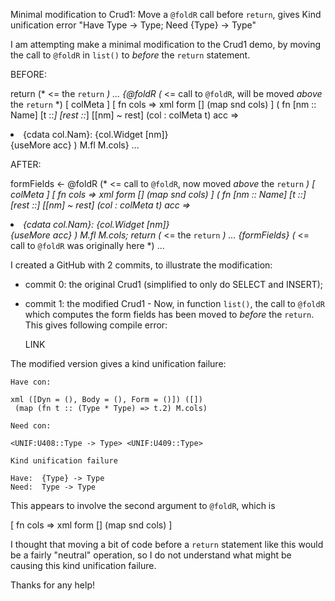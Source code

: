 Minimal modification to Crud1: Move a `@foldR` call before `return`, gives Kind unification error "Have Type -> Type; Need {Type} -> Type"

I am attempting make a minimal modification to the Crud1 demo, by moving the call to `@foldR` in `list()` to *before* the `return` statement.

BEFORE:

  return <xml> (* <= the `return` *)
  ...
  {@foldR  (* <= call to `@foldR`, will be moved *above* the `return` *)
      [ colMeta ] 
      [ fn cols => xml form [] (map snd cols) ]
      ( fn [nm :: Name] [t ::_] [rest ::_] [[nm] ~ rest] (col : colMeta t) acc => 
        <xml>
          <li> {cdata col.Nam}: {col.Widget [nm]}</li>
          {useMore acc}
        </xml> )
      <xml/>
      M.fl 
      M.cols} 
  ...
  </xml>

AFTER:

formFields <- @foldR (* <= call to `@foldR`, now moved *above* the `return` *)
  [ colMeta ] 
  [ fn cols => xml form [] (map snd cols) ]
  ( fn [nm :: Name] [t ::_] [rest ::_] [[nm] ~ rest] (col : colMeta t) acc => 
    <xml>
      <li> {cdata col.Nam}: {col.Widget [nm]}</li>
      {useMore acc}
    </xml> )
  <xml/>
  M.fl 
  M.cols;
  return <xml> (* <= the `return` *)
  ...
  {formFields} (* <= call to `@foldR` was originally here *)
  ...
  </xml>

I created a GitHub with 2 commits, to illustrate the modification:

  - commit 0: the original Crud1 (simplified to only do SELECT and INSERT); 

  - commit 1: the modified Crud1 - Now, in function `list()`, the call to `@foldR` which computes the form fields has been moved to *before* the `return`. This gives following compile error:

    LINK

The modified version gives a kind unification failure:

    Have con: 

    xml ([Dyn = (), Body = (), Form = ()]) ([])
     (map (fn t :: (Type * Type) => t.2) M.cols)

    Need con:  

    <UNIF:U408::Type -> Type> <UNIF:U409::Type>

    Kind unification failure

    Have:  {Type} -> Type
    Need:  Type -> Type

This appears to involve the second argument to `@foldR`, which is 

  [ fn cols => xml form [] (map snd cols) ]

I thought that moving a bit of code before a `return` statement like this would be a fairly "neutral" operation, so I do not understand what might be causing this kind unification failure.

Thanks for any help!
